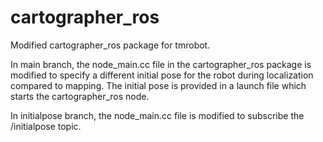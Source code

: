 # cartographer_ros
Modified cartographer_ros package for tmrobot.

In main branch, the node_main.cc file in the cartographer_ros package is modified to specify a different initial pose for the robot during localization compared to mapping. The initial pose is provided in a launch file which starts the cartographer_ros node.

In initialpose branch, the node_main.cc file is modified to subscribe the /initialpose topic.
